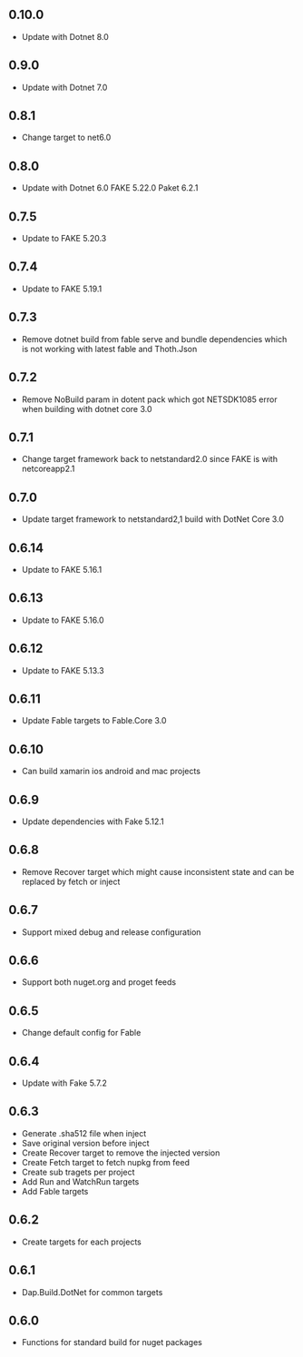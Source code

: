 ## 0.10.0
* Update with Dotnet 8.0

## 0.9.0
* Update with Dotnet 7.0

## 0.8.1
* Change target to net6.0

## 0.8.0
* Update with Dotnet 6.0 FAKE 5.22.0 Paket 6.2.1

## 0.7.5
* Update to FAKE 5.20.3

## 0.7.4
* Update to FAKE 5.19.1

## 0.7.3
* Remove dotnet build from fable serve and bundle dependencies which is not working with latest fable and Thoth.Json

## 0.7.2
* Remove NoBuild param in dotent pack which got NETSDK1085 error when building with dotnet core 3.0

## 0.7.1
* Change target framework back to netstandard2.0 since FAKE is with netcoreapp2.1

## 0.7.0
* Update target framework to netstandard2,1 build with DotNet Core 3.0

## 0.6.14
* Update to FAKE 5.16.1

## 0.6.13
* Update to FAKE 5.16.0

## 0.6.12
* Update to FAKE 5.13.3

## 0.6.11
* Update Fable targets to Fable.Core 3.0

## 0.6.10
* Can build xamarin ios android and mac projects

## 0.6.9
* Update dependencies with Fake 5.12.1

## 0.6.8
* Remove Recover target which might cause inconsistent state and can be replaced by fetch or inject

## 0.6.7
* Support mixed debug and release configuration

## 0.6.6
* Support both nuget.org and proget feeds

## 0.6.5
* Change default config for Fable

## 0.6.4
* Update with Fake 5.7.2

## 0.6.3
* Generate .sha512 file when inject
* Save original version before inject
* Create Recover target to remove the injected version
* Create Fetch target to fetch nupkg from feed
* Create sub tragets per project
* Add Run and WatchRun targets
* Add Fable targets

## 0.6.2
* Create targets for each projects

## 0.6.1
* Dap.Build.DotNet for common targets

## 0.6.0
* Functions for standard build for nuget packages
